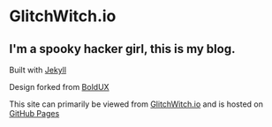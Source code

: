 # GlitchWitch.io

## I'm a spooky hacker girl, this is my blog.

Built with [Jekyll](https://github.com/jekyll/jekyll)

Design forked from [BoldUX](https://github.com/glitchwitchio/boldux)

This site can primarily be viewed from [GlitchWitch.io](https://glitchwitch.io/) and is hosted on [GitHub Pages](https://pages.github.com/)
